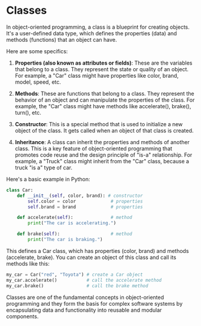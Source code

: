 # Classes

In object-oriented programming, a class is a blueprint for creating objects. It's a user-defined data type, which defines the properties (data) and methods (functions) that an object can have.

Here are some specifics:

1. **Properties (also known as attributes or fields)**: These are the variables that belong to a class. They represent the state or quality of an object. For example, a "Car" class might have properties like color, brand, model, speed, etc.

2. **Methods**: These are functions that belong to a class. They represent the behavior of an object and can manipulate the properties of the class. For example, the "Car" class might have methods like accelerate(), brake(), turn(), etc.

3. **Constructor**: This is a special method that is used to initialize a new object of the class. It gets called when an object of that class is created.

4. **Inheritance**: A class can inherit the properties and methods of another class. This is a key feature of object-oriented programming that promotes code reuse and the design principle of "is-a" relationship. For example, a "Truck" class might inherit from the "Car" class, because a truck "is a" type of car.

Here's a basic example in Python:

```python
class Car:
    def __init__(self, color, brand): # constructor
        self.color = color             # properties
        self.brand = brand             # properties

    def accelerate(self):              # method
        print("The car is accelerating.")

    def brake(self):                   # method
        print("The car is braking.")
```

This defines a Car class, which has properties (color, brand) and methods (accelerate, brake). You can create an object of this class and call its methods like this:

```python
my_car = Car("red", "Toyota") # create a Car object
my_car.accelerate()           # call the accelerate method
my_car.brake()                # call the brake method
```

Classes are one of the fundamental concepts in object-oriented programming and they form the basis for complex software systems by encapsulating data and functionality into reusable and modular components.